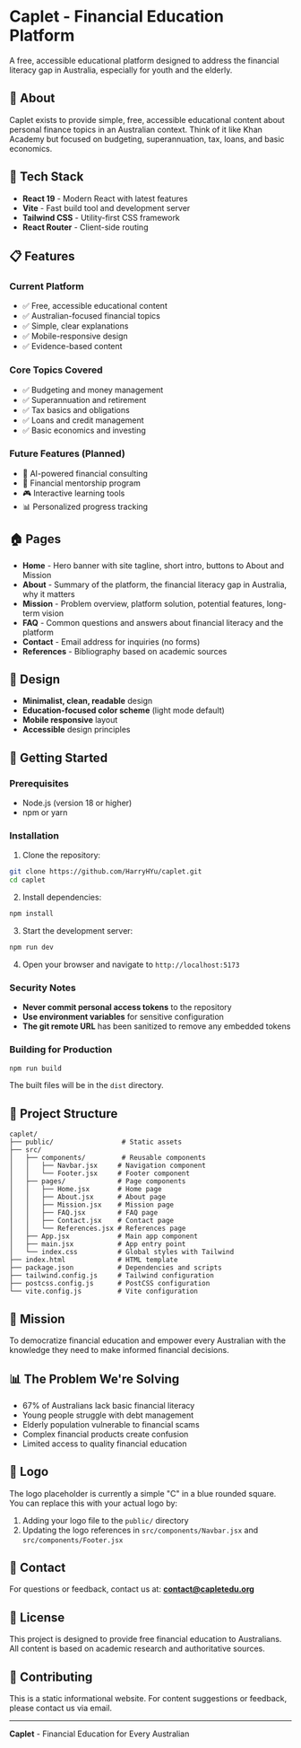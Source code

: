 # Caplet - Financial Education Platform

A free, accessible educational platform designed to address the financial literacy gap in Australia, especially for youth and the elderly.

## 🌟 About

Caplet exists to provide simple, free, accessible educational content about personal finance topics in an Australian context. Think of it like Khan Academy but focused on budgeting, superannuation, tax, loans, and basic economics.

## 🚀 Tech Stack

- **React 19** - Modern React with latest features
- **Vite** - Fast build tool and development server
- **Tailwind CSS** - Utility-first CSS framework
- **React Router** - Client-side routing

## 📋 Features

### Current Platform
- ✅ Free, accessible educational content
- ✅ Australian-focused financial topics
- ✅ Simple, clear explanations
- ✅ Mobile-responsive design
- ✅ Evidence-based content

### Core Topics Covered
- ✅ Budgeting and money management
- ✅ Superannuation and retirement
- ✅ Tax basics and obligations
- ✅ Loans and credit management
- ✅ Basic economics and investing

### Future Features (Planned)
- 🤖 AI-powered financial consulting
- 👥 Financial mentorship program
- 🎮 Interactive learning tools
- 📊 Personalized progress tracking

## 🏠 Pages

- **Home** - Hero banner with site tagline, short intro, buttons to About and Mission
- **About** - Summary of the platform, the financial literacy gap in Australia, why it matters
- **Mission** - Problem overview, platform solution, potential features, long-term vision
- **FAQ** - Common questions and answers about financial literacy and the platform
- **Contact** - Email address for inquiries (no forms)
- **References** - Bibliography based on academic sources

## 🎨 Design

- **Minimalist, clean, readable** design
- **Education-focused color scheme** (light mode default)
- **Mobile responsive** layout
- **Accessible** design principles

## 🚀 Getting Started

### Prerequisites

- Node.js (version 18 or higher)
- npm or yarn

### Installation

1. Clone the repository:
```bash
git clone https://github.com/HarryHYu/caplet.git
cd caplet
```

2. Install dependencies:
```bash
npm install
```

3. Start the development server:
```bash
npm run dev
```

4. Open your browser and navigate to `http://localhost:5173`

### Security Notes

- **Never commit personal access tokens** to the repository
- **Use environment variables** for sensitive configuration
- **The git remote URL** has been sanitized to remove any embedded tokens

### Building for Production

```bash
npm run build
```

The built files will be in the `dist` directory.

## 📁 Project Structure

```
caplet/
├── public/                 # Static assets
├── src/
│   ├── components/         # Reusable components
│   │   ├── Navbar.jsx     # Navigation component
│   │   └── Footer.jsx     # Footer component
│   ├── pages/             # Page components
│   │   ├── Home.jsx       # Home page
│   │   ├── About.jsx      # About page
│   │   ├── Mission.jsx    # Mission page
│   │   ├── FAQ.jsx        # FAQ page
│   │   ├── Contact.jsx    # Contact page
│   │   └── References.jsx # References page
│   ├── App.jsx            # Main app component
│   ├── main.jsx           # App entry point
│   └── index.css          # Global styles with Tailwind
├── index.html             # HTML template
├── package.json           # Dependencies and scripts
├── tailwind.config.js     # Tailwind configuration
├── postcss.config.js      # PostCSS configuration
└── vite.config.js         # Vite configuration
```

## 🎯 Mission

To democratize financial education and empower every Australian with the knowledge they need to make informed financial decisions.

## 📊 The Problem We're Solving

- 67% of Australians lack basic financial literacy
- Young people struggle with debt management
- Elderly population vulnerable to financial scams
- Complex financial products create confusion
- Limited access to quality financial education

## 🎨 Logo

The logo placeholder is currently a simple "C" in a blue rounded square. You can replace this with your actual logo by:

1. Adding your logo file to the `public/` directory
2. Updating the logo references in `src/components/Navbar.jsx` and `src/components/Footer.jsx`

## 📧 Contact

For questions or feedback, contact us at: **contact@capletedu.org**

## 📄 License

This project is designed to provide free financial education to Australians. All content is based on academic research and authoritative sources.

## 🤝 Contributing

This is a static informational website. For content suggestions or feedback, please contact us via email.

---

**Caplet** - Financial Education for Every Australian
